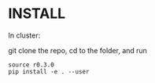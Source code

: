 # INSTALL
In cluster:

git clone the repo, cd to the folder, and run

```
source r0.3.0
pip install -e . --user
```
